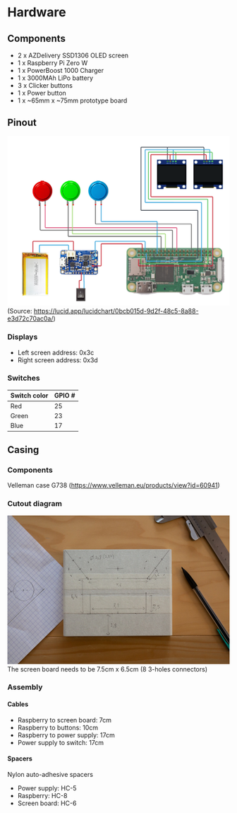 
# Hardware
## Components
* 2 x AZDelivery SSD1306 OLED screen
* 1 x Raspberry Pi Zero W
* 1 x PowerBoost 1000 Charger
* 1 x 3000MAh LiPo battery
* 3 x Clicker buttons
* 1 x Power button
* 1 x ~65mm x ~75mm prototype board

## Pinout
![Wiring](wiring.png)
(Source: https://lucid.app/lucidchart/0bcb015d-9d2f-48c5-8a88-e3d72c70ac0a/)

### Displays
- Left screen address: 0x3c
- Right screen address: 0x3d

### Switches
| Switch color | GPIO #|
|------|-----------|
|Red|25|
|Green|23|
|Blue|17|

## Casing
### Components
Velleman case G738 (https://www.velleman.eu/products/view?id=60941)

### Cutout diagram
![CutoutSchema](casing_cutout.jpg)
The screen board needs to be 7.5cm x 6.5cm (8 3-holes connectors)

### Assembly
#### Cables
* Raspberry to screen board: 7cm
* Raspberry to buttons: 10cm
* Raspberry to power supply: 17cm
* Power supply to switch: 17cm

#### Spacers
Nylon auto-adhesive spacers 
* Power supply: HC-5
* Raspberry: HC-8
* Screen board: HC-6